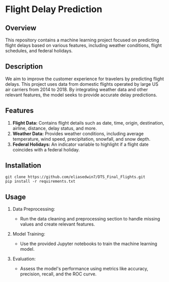 # Flight Delay Prediction

## Overview
This repository contains a machine learning project focused on predicting flight delays based on various features, including weather conditions, flight schedules, and federal holidays.

## Description
We aim to improve the customer experience for travelers by predicting flight delays. This project uses data from domestic flights operated by large US air carriers from 2014 to 2018. By integrating weather data and other relevant features, the model seeks to provide accurate delay predictions.

## Features

1. **Flight Data:** Contains flight details such as date, time, origin, destination, airline, distance, delay status, and more.
2. **Weather Data:** Provides weather conditions, including average temperature, wind speed, precipitation, snowfall, and snow depth.
3. **Federal Holidays:** An indicator variable to highlight if a flight date coincides with a federal holiday.

## Installation

```
git clone https://github.com/eliasedwin7/DTS_Final_Flights.git
pip install -r requirements.txt
```

## Usage

1. Data Preprocessing:
   - Run the data cleaning and preprocessing section to handle missing values and create relevant features.
   
2. Model Training:
   - Use the provided Jupyter notebooks to train the machine learning model.
   
3. Evaluation:
   - Assess the model's performance using metrics like accuracy, precision, recall, and the ROC curve.
